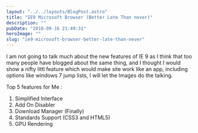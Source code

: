 ```yaml
---
layout: "../../layouts/BlogPost.astro"
title: "IE9 Microsoft Browser (Better Late Than never)"
description: ""
pubDate: "2010-09-16 21:49:31"
heroImage: ""
slug: "ie9-microsoft-browser-better-late-than-never"
---
```


I am not going to talk much about the new features of IE 9 as I think that too many people have blogged about the same thing, and I thought I would show a nifty littl feature which would make site work like an app, including options like windows 7 jump lists, I will let the Images do the talking.

Top 5 features for Me :
1. Simplified Interface
2. Add On Disabler
3. Download Manager (Finally)
4. Standards Support (CSS3 and HTML5)
5. GPU Rendering
